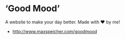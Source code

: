 # ‘Good Mood’

A website to make your day better. Made with :heart: by me!

* http://www.maxspeicher.com/goodmood
